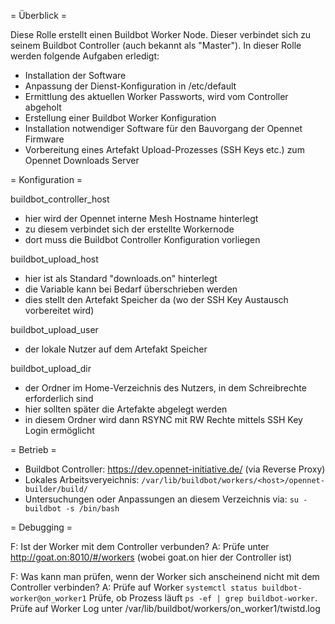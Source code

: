 = Überblick =

Diese Rolle erstellt einen Buildbot Worker Node. Dieser verbindet sich zu seinem Buildbot Controller (auch bekannt als "Master"). In dieser Rolle werden folgende Aufgaben erledigt:
* Installation der Software
* Anpassung der Dienst-Konfiguration in /etc/default
* Ermittlung des aktuellen Worker Passworts, wird vom Controller abgeholt
* Erstellung einer Buildbot Worker Konfiguration
* Installation notwendiger Software für den Bauvorgang der Opennet Firmware
* Vorbereitung eines Artefakt Upload-Prozesses (SSH Keys etc.) zum Opennet Downloads Server

= Konfiguration =

buildbot_controller_host
 * hier wird der Opennet interne Mesh Hostname hinterlegt
 * zu diesem verbindet sich der erstellte Workernode
 * dort muss die Buildbot Controller Konfiguration vorliegen

buildbot_upload_host
 * hier ist als Standard "downloads.on" hinterlegt
 * die Variable kann bei Bedarf überschrieben werden
 * dies stellt den Artefakt Speicher da (wo der SSH Key Austausch vorbereitet wird)

buildbot_upload_user
 * der lokale Nutzer auf dem Artefakt Speicher

buildbot_upload_dir
 * der Ordner im Home-Verzeichnis des Nutzers, in dem Schreibrechte erforderlich sind
 * hier sollten später die Artefakte abgelegt werden
 * in diesem Ordner wird dann RSYNC mit RW Rechte mittels SSH Key Login ermöglicht

= Betrieb =

* Buildbot Controller: https://dev.opennet-initiative.de/ (via Reverse Proxy)
* Lokales Arbeitsveryeichnis: `/var/lib/buildbot/workers/<host>/opennet-builder/build/`
* Untersuchungen oder Anpassungen an diesem Verzeichnis via: `su - buildbot -s /bin/bash`

= Debugging =

F: Ist der Worker mit dem Controller verbunden?
A: Prüfe unter http://goat.on:8010/#/workers  (wobei goat.on hier der Controller ist)

F: Was kann man prüfen, wenn der Worker sich anscheinend nicht mit dem Controller verbinden?
A: Prüfe auf Worker `systemctl status buildbot-worker@on_worker1`
   Prüfe, ob Prozess läuft `ps -ef | grep buildbot-worker`.
   Prüfe auf Worker Log unter /var/lib/buildbot/workers/on_worker1/twistd.log

